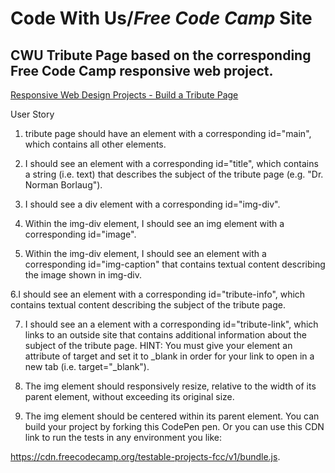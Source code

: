 # **Code With Us**/_Free Code Camp_ Site

## CWU Tribute Page based on the corresponding Free Code Camp responsive web project.

[Responsive Web Design Projects - Build a Tribute Page](https://learn.freecodecamp.org/responsive-web-design/responsive-web-design-projects/build-a-tribute-page)

User Story

1. tribute page should have an element with a corresponding id="main", which contains all other elements.

2. I should see an element with a corresponding id="title", which contains a string (i.e. text) that describes the subject of the tribute page (e.g. "Dr. Norman Borlaug").

3. I should see a div element with a corresponding id="img-div".

4. Within the img-div element, I should see an img element with a corresponding id="image".

5. Within the img-div element, I should see an element with a corresponding id="img-caption" that contains textual content describing the image shown in img-div.

6.I should see an element with a corresponding id="tribute-info", which contains textual content describing the subject of the tribute page.

7. I should see an a element with a corresponding id="tribute-link", which links to an outside site that contains additional information about the subject of the tribute page. HINT: You must give your element an attribute of target and set it to _blank in order for your link to open in a new tab (i.e. target="_blank").

8. The img element should responsively resize, relative to the width of its parent element, without exceeding its original size.

9. The img element should be centered within its parent element.
You can build your project by forking this CodePen pen. Or you can use this CDN link to run the tests in any environment you like: 

https://cdn.freecodecamp.org/testable-projects-fcc/v1/bundle.js.